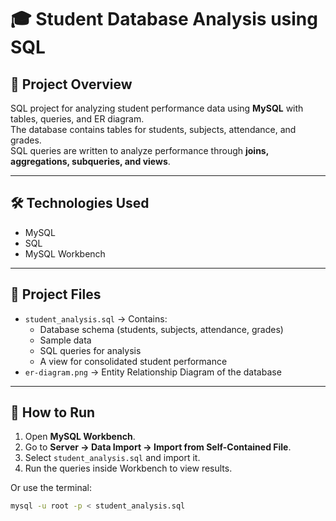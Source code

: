 # 🎓 Student Database Analysis using SQL

## 📌 Project Overview
SQL project for analyzing student performance data using **MySQL** with tables, queries, and ER diagram.  
The database contains tables for students, subjects, attendance, and grades.  
SQL queries are written to analyze performance through **joins, aggregations, subqueries, and views**.

---

## 🛠️ Technologies Used
- MySQL
- SQL
- MySQL Workbench

---

## 📂 Project Files
- `student_analysis.sql` → Contains:
  - Database schema (students, subjects, attendance, grades)
  - Sample data
  - SQL queries for analysis
  - A view for consolidated student performance
- `er-diagram.png` → Entity Relationship Diagram of the database

---

## 🚀 How to Run
1. Open **MySQL Workbench**.
2. Go to **Server → Data Import → Import from Self-Contained File**.
3. Select `student_analysis.sql` and import it.
4. Run the queries inside Workbench to view results.

Or use the terminal:
```bash
mysql -u root -p < student_analysis.sql
